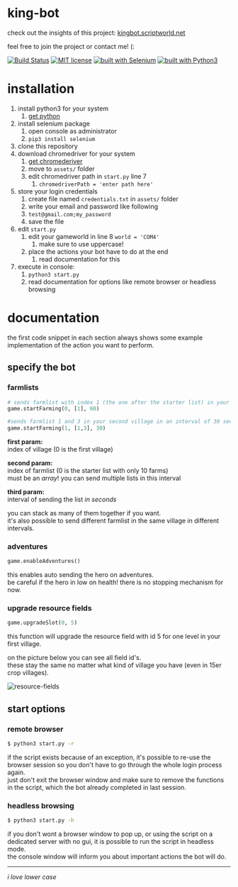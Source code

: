 # king-bot

check out the insights of this project: [kingbot.scriptworld.net](https://kingbot.scriptworld.net)

feel free to join the project or contact me! (:

[![Build Status](https://travis-ci.org/scriptworld-git/king-bot.svg?branch=master)](https://travis-ci.org/scriptworld-git/king-bot)
[![MIT license](https://img.shields.io/badge/license-MIT-blue.svg)](https://github.com/scriptworld-git/king-bot/blob/master/LICENSE)
[![built with Selenium](https://img.shields.io/badge/built%20with-Selenium-yellow.svg)](https://github.com/SeleniumHQ/selenium)
[![built with Python3](https://img.shields.io/badge/built%20with-Python3-red.svg)](https://www.python.org/)

# installation

1.  install python3 for your system
    1.  [get python](https://www.python.org/downloads/)
2.  install selenium package
    1.  open console as administrator
    2.  `pip3 install selenium`
3.  clone this repository
4.  download chromedriver for your system
    1.  [get chromederiver](http://chromedriver.chromium.org)
    2.  move to `assets/` folder
    3.  edit chromedriver path in `start.py` line 7
        1.  `chromedriverPath = 'enter path here'`
5.  store your login credentials
    1.  create file named `credentials.txt` in `assets/` folder
    2.  write your email and password like following
    3.  `test@gmail.com;my_password`
    4.  save the file
6.  edit `start.py`
    1.  edit your gameworld in line 8 `world = 'COM4'`
        1.  make sure to use uppercase!
    2.  place the actions your bot have to do at the end
        1.  read documentation for this
7.  execute in console:
    1.  `python3 start.py`
    2.  read documentation for options like remote browser or headless browsing

# documentation

the first code snippet in each section always shows some example implementation of the action you want to perform.

## specify the bot

### farmlists

```python
# sends farmlist with index 1 (the one after the starter list) in your first village (index 0) in an interval of 60 seconds
game.startFarming(0, [1], 60)

#sends farmlist 1 and 3 in your second village in an interval of 30 seconds
game.startFarming(1, [1,3], 30)
```

**first param:**  
index of village (0 is the first village)

**second param:**  
index of farmlist (0 is the starter list with only 10 farms)  
must be an _array_! you can send multiple lists in this interval

**third param:**  
interval of sending the list _in seconds_

you can stack as many of them together if you want.  
it's also possible to send different farmlist in the same village in different intervals.

### adventures

```python
game.enableAdventures()
```

this enables auto sending the hero on adventures.  
be careful if the hero in low on health! there is no stopping mechanism for now.

### upgrade resource fields

```python
game.upgradeSlot(0, 5)
```

this function will upgrade the resource field with id 5 for one level in your first village.

on the picture below you can see all field id's.  
these stay the same no matter what kind of village you have (even in 15er crop villages).

![resource-fields](https://scriptworld.net/assets/king-bot/resourceFields.png)

## start options

### remote browser

```bash
$ python3 start.py -r
```

if the script exists because of an exception, it's possible to re-use the browser session so you don't have to go through the whole login process again.  
just don't exit the browser window and make sure to remove the functions in the script, which the bot already completed in last session.

### headless browsing

```bash
$ python3 start.py -h
```

if you don't wont a browser window to pop up, or using the script on a dedicated server with no gui, it is possible to run the script in headless mode.  
the console window will inform you about important actions the bot will do.

---

_i love lower case_
